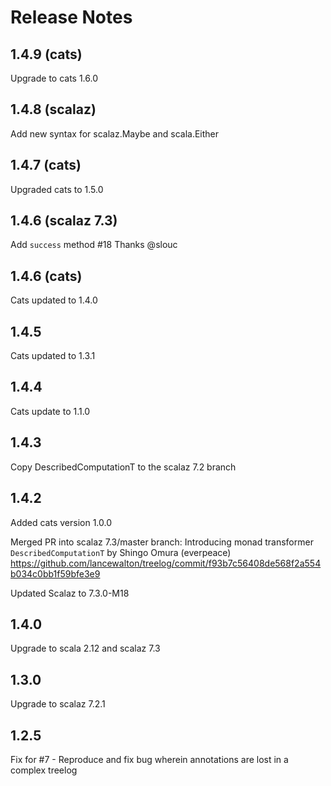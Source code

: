 Release Notes
====

1.4.9 (cats)
----
Upgrade to cats 1.6.0

1.4.8 (scalaz)
----
Add new syntax for scalaz.Maybe and scala.Either

1.4.7 (cats)
----
Upgraded cats to 1.5.0

1.4.6 (scalaz 7.3)
-----
Add `success` method #18
Thanks @slouc

1.4.6 (cats)
-----

Cats updated to 1.4.0

1.4.5
-----

Cats updated to 1.3.1

1.4.4
-----

Cats update to 1.1.0

1.4.3
-----

Copy DescribedComputationT to the scalaz 7.2 branch

1.4.2
--------------
Added cats version 1.0.0

Merged PR into scalaz 7.3/master branch:
    Introducing monad transformer `DescribedComputationT` by Shingo Omura (everpeace)
    https://github.com/lancewalton/treelog/commit/f93b7c56408de568f2a554b034c0bb1f59bfe3e9

Updated Scalaz to 7.3.0-M18

1.4.0
-----
  Upgrade to scala 2.12 and scalaz 7.3

1.3.0
-----
  Upgrade to scalaz 7.2.1

1.2.5
-----
 Fix for #7 - Reproduce and fix bug wherein annotations are lost in a complex treelog
